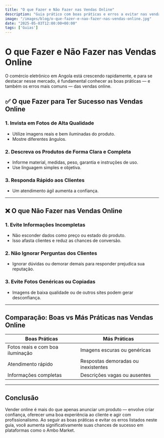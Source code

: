 ```yaml
---
title: "O que Fazer e Não Fazer nas Vendas Online"
description: "Guia prático com boas práticas e erros a evitar nas vendas online em Angola."
image: "/images/blog/o-que-fazer-e-nao-fazer-nas-vendas-online.jpg"
date: "2025-05-03T12:00:00+00:00"
tags: ['Guias']
---
```


# O que Fazer e Não Fazer nas Vendas Online

O comércio eletrônico em Angola está crescendo rapidamente, e para se destacar nesse mercado, é fundamental conhecer as boas práticas — e também os erros mais comuns — das vendas online.

## ✅ O que Fazer para Ter Sucesso nas Vendas Online

### 1. Invista em Fotos de Alta Qualidade

- Utilize imagens reais e bem iluminadas do produto.
- Mostre diferentes ângulos.

### 2. Descreva os Produtos de Forma Clara e Completa

- Informe material, medidas, peso, garantia e instruções de uso.
- Use linguagem simples e objetiva.

### 3. Responda Rápido aos Clientes

- Um atendimento ágil aumenta a confiança.

---

## ❌ O que Não Fazer nas Vendas Online

### 1. Evite Informações Incompletas

- Não esconder dados como preço ou estado do produto.
- Isso afasta clientes e reduz as chances de conversão.

### 2. Não Ignorar Perguntas dos Clientes

- Ignorar dúvidas ou demorar demais para responder prejudica sua reputação.

### 3. Evite Fotos Genéricas ou Copiadas

- Imagens de baixa qualidade ou de outros sites podem gerar desconfiança.

---

## Comparação: Boas vs Más Práticas nas Vendas Online

| Boas Práticas                        | Más Práticas                          |
|-------------------------------------|---------------------------------------|
| Fotos reais e com boa iluminação    | Imagens escuras ou genéricas          |
| Atendimento rápido                  | Respostas demoradas ou inexistentes   |
| Informações completas               | Descrições vagas ou ausentes          |

---

## Conclusão

Vender online é mais do que apenas anunciar um produto — envolve criar confiança, oferecer uma boa experiência ao cliente e agir com profissionalismo. Ao seguir as boas práticas e evitar os erros listados neste guia, você aumenta significativamente suas chances de sucesso em plataformas como o Ambo Market.
